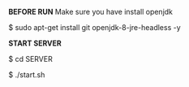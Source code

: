 **BEFORE RUN**
Make sure you have install openjdk

$ sudo apt-get install git openjdk-8-jre-headless -y

**START SERVER**

$ cd SERVER

$ ./start.sh
